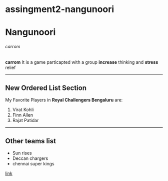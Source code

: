 # assingment2-nangunoori
# Nangunoori
###### carrom
**carrom**
It is a game particapted with a group **increase** thinking and **stress** relief

___
## New Ordered List Section
My Favorite Players in **Royal Challengers Bengaluru** are:
1. Virat Kohli
2. Finn Allen
3. Rajat Patidar

____
## Other teams list
* Sun rises
* Deccan chargers
* chennai super kings

[link](AboutMe.md)

